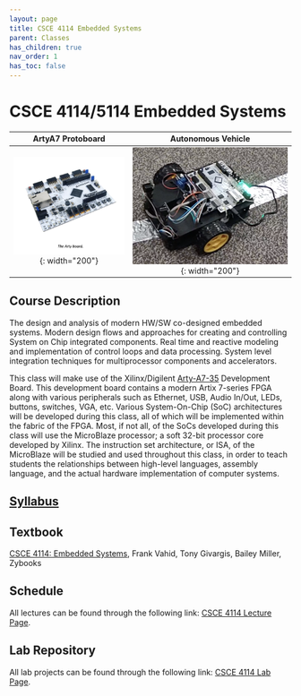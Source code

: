 ```yaml
---
layout: page
title: CSCE 4114 Embedded Systems
parent: Classes
has_children: true
nav_order: 1
has_toc: false
---
```



# CSCE 4114/5114 Embedded Systems
|ArtyA7 Protoboard | Autonomous Vehicle |
| :---: | :---: |
| ![](../../_modules/csce-4114/arty.png){: width="200"} | ![](../../_modules/csce-4114/car-2.png){: width="200"}|


## Course Description

The design and analysis of modern HW/SW co-designed embedded systems. Modern design flows and approaches for creating and controlling System on Chip integrated components. Real time and reactive modeling and implementation of control loops and data processing. System level integration techniques for multiprocessor components and accelerators.

This class will make use of the Xilinx/Digilent [Arty-A7-35](https://www.xilinx.com/products/boards-and-kits/1-elhaap.html) Development Board. This development board contains a modern Artix 7-series FPGA along with various peripherals such as Ethernet, USB, Audio In/Out, LEDs, buttons, switches, VGA, etc. Various System-On-Chip (SoC) architectures will be developed during this class, all of which will be implemented within the fabric of the FPGA. Most, if not all, of the SoCs developed during this class will use the MicroBlaze processor; a soft 32-bit processor core developed by Xilinx. The instruction set architecture, or ISA, of the MicroBlaze will be studied and used throughout this class, in order to teach students the relationships between high-level languages, assembly language, and the actual hardware implementation of computer systems.

## [Syllabus](./syllabus.md)

## Textbook

[CSCE 4114: Embedded Systems](https://learn.zybooks.com/zybook/UARKCSCE4114AndrewsFall2023), Frank Vahid, Tony Givargis, Bailey Miller, Zybooks

## Schedule

All lectures can be found through the following link: [CSCE 4114 Lecture Page](./schedule.md).

## Lab Repository

All lab projects can be found through the following link: [CSCE 4114 Lab Page](./labs).
